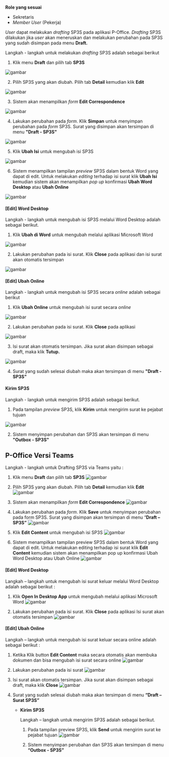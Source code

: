 **Role yang sesuai**

- Sekretaris
- *Member User* (Pekerja)

*User* dapat melakukan *drafting* SP3S pada aplikasi P-Office. *Drafting* SP3S dilakukan jika *user* akan meneruskan dan melakukan perubahan pada SP3S yang sudah disimpan pada menu **Draft.**

Langkah - langkah untuk melakukan *drafting* SP3S adalah sebagai berikut

1. Klik menu **Draft** dan pilih tab **SP3S**

![gambar](SC_SP3S/SP13.png)

2. Pilih SP3S yang akan diubah. Pilih tab **Detail** kemudian klik **Edit**

![gambar](SC_SP3S/SP14.png)

3. Sistem akan menampilkan *form* **Edit Correspondence**

![gambar](SC_SP3S/SP15.png)

4. Lakukan perubahan pada *form*. Klik **Simpan** untuk menyimpan perubahan pada *form* SP3S. Surat yang disimpan akan tersimpan di menu **"Draft - SP3S"**

![gambar](SC_SP3S/SP16.png)

5. Klik **Ubah Isi** untuk mengubah isi SP3S

![gambar](SC_SP3S/SP17.png)

6. Sistem menampilkan tampilan *preview* SP3S dalam bentuk Word yang dapat di edit. Untuk melakukan *editing* terhadap isi surat klik **Ubah Isi** kemudian sistem akan menampilkan *pop up* konfirmasi **Ubah Word Desktop** atau **Ubah Online**

![gambar](SC_SP3S/CR01.png)

#### **[Edit] Word Desktop**

Langkah - langkah untuk mengubah isi SP3S melalui Word Desktop adalah sebagai berikut.

1. Klik **Ubah di Word** untuk mengubah melalui aplikasi Microsoft Word

![gambar](SC_SP3S/CR02.png)

2. Lakukan perubahan pada isi surat. Klik **Close** pada aplikasi dan isi surat akan otomatis tersimpan

![gambar](SC_SP3S/CR03.png)

#### **[Edit] Ubah Online**

Langkah - langkah untuk mengubah isi SP3S secara *online* adalah sebagai berikut

1. Klik **Ubah Online** untuk mengubah isi surat secara *online*

![gambar](SC_SP3S/CR04.png)

2. Lakukan perubahan pada isi surat. Klik **Close** pada aplikasi

![gambar](SC_SP3S/CR05.png)

3. Isi surat akan otomatis tersimpan. Jika surat akan disimpan sebagai draft, maka klik **Tutup.**

![gambar](SC_SP3S/CR06.png)

4. Surat yang sudah selesai diubah maka akan tersimpan di menu **"Draft - SP3S"**

#### **Kirim SP3S**

Langkah - langkah untuk mengirim SP3S adalah sebagai berikut.

1. Pada tampilan *preview* SP3S, klik **Kirim** untuk mengirim surat ke pejabat tujuan

![gambar](SC_SP3S/CR07.png)

2. Sistem menyimpan perubahan dan SP3S akan tersimpan di menu **"Outbox - SP3S"**



## **P-Office Versi Teams**


Langkah - langkah untuk Drafting SP3S via Teams yaitu :

 
  1.    Klik menu **Draft** dan pilih tab **SP3S**
    ![gambar](SP3S/SP3S_Teams/SP3S14.png)

  2.    Pilih SP3S yang akan diubah. Pilih tab **Detail** kemudian klik **Edit**
  ![gambar](SP3S/SP3S_Teams/SP3S15.png)


  3.    Sistem akan menampilkan _form_ **Edit Correspondence**
  ![gambar](SP3S/SP3S_Teams/SP3S16.png)


  4.    Lakukan perubahan pada _form_. Klik **Save** untuk menyimpan perubahan pada form SP3S. Surat yang disimpan akan tersimpan di menu “**Draft – SP3S”**
  ![gambar](SP3S/SP3S_Teams/SP3S17.png)


  5.    Klik **Edit Content** untuk mengubah isi SP3S
  ![gambar](SP3S/SP3S_Teams/SP3S18.png)


  6.    Sistem menampilkan tampilan preview SP3S dalam bentuk Word yang dapat di edit. Untuk melakukan editing terhadap isi surat klik **Edit Content** kemudian sistem akan menampilkan pop up konfirmasi Ubah Word Desktop atau Ubah Online
  ![gambar](SP3S/SP3S_Teams/SP3S19.png)

 #### **[Edit] Word Desktop**

 Langkah – langkah untuk mengubah isi surat keluar melalui Word Desktop adalah sebagai berikut :

 1.	Klik **Open In Desktop App** untuk mengubah melalui aplikasi Microsoft Word
        ![gambar](SP3S/SP3S_Teams/SP3S20.png)

 2.	Lakukan perubahan pada isi surat. Klik **Close** pada aplikasi Isi surat akan otomatis tersimpan
         ![gambar](SP3S/SP3S_Teams/SP3S21.png)

 #### **[Edit] Ubah Online**

 Langkah – langkah untuk mengubah isi surat keluar secara online adalah sebagai berikut :

 1.   Ketika Klik button **Edit Content** maka secara otomatis akan membuka dokumen dan bisa mengubah isi surat secara online
 ![gambar](SP3S/SP3S_Teams/SP3S22.png)


 2.    Lakukan perubahan pada isi surat
 ![gambar](SP3S/SP3S_Teams/SP3S23.png)


 3.    Isi surat akan otomatis tersimpan. Jika surat akan disimpan sebagai draft, maka klik **Close**
 ![gambar](SP3S/SP3S_Teams/SP3S24.png)

 4.    Surat yang sudah selesai diubah maka akan tersimpan di menu **“Draft – Surat SP3S”**

        - **Kirim SP3S**

          Langkah – langkah untuk mengirim SP3S adalah sebagai berikut.


            1.	Pada tampilan preview SP3S, klik **Send** untuk mengirim surat ke pejabat tujuan
            ![gambar](SP3S/SP3S_Teams/SP3S25.png)

            2.	Sistem menyimpan perubahan dan SP3S akan tersimpan di menu **“Outbox - SP3S”**




